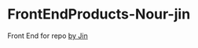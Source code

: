 # FrontEndProducts-Nour-jin

Front End for repo [by Jin](https://github.com/FBW41-2/e03-express-api-Nour-jin)
